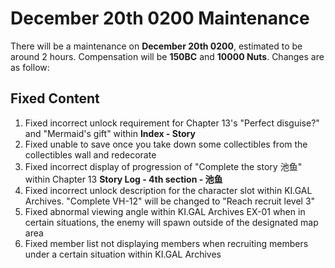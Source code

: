 # December 20th 0200 Maintenance

There will be a maintenance on **December 20th 0200**, estimated to be around 2 hours. Compensation will be **150BC** and **10000 Nuts**. Changes are as follow:

## Fixed Content

1. Fixed incorrect unlock requirement for Chapter 13's "Perfect disguise?" and "Mermaid's gift" within **Index - Story**
2. Fixed unable to save once you take down some collectibles from the collectibles wall and redecorate 
3. Fixed incorrect display of progression of "Complete the story 池鱼" within Chapter 13 **Story Log - 4th section - 池鱼**
4. Fixed incorrect unlock description for the character slot within KI.GAL Archives. "Complete VH-12" will be changed to "Reach recruit level 3"
5. Fixed abnormal viewing angle within KI.GAL Archives EX-01 when in certain situations, the enemy will spawn outside of the designated map area
6. Fixed member list not displaying members when recruiting members under a certain situation within KI.GAL Archives

